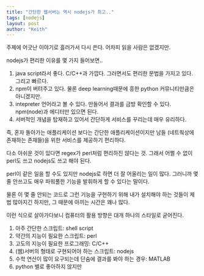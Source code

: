 ```yaml
---
title: "간단한 웹서버는 역시 nodejs가 최고.."
tags: [nodejs]
layout: post
author: "Keith"
---
```


주제에 어긋난 이야기로 흘러가서 다시 쓴다. 어차피 읽을 사람은 없겠지만.

nodejs가 편리한 이유를 몇 가지 들어보면..

1) java script라서 좋다. C/C++과 가깝다. 그러면서도 편리한 문법을 가지고 있다. 그리고 빠르다.
2) npm이 버텨주고 있다. 물론 deep learning때문에 흥한 python 커뮤니티만큼은 아니겠지만.
3) intepreter 언어라고 볼 수 있다. 만들어서 결과를 금방 확인할 수 있다. npm(node)과 에디터만 있으면 된다. 
4) 서버적인 개념을 탑재하고 있어서 간단하게 서비스를 꾸리는데 매우 유리하다.

즉, 혼자 돌아가는 애플리케이션 보다는 간단한 애플리케이션이지만 남들 (네트웍상에 존재하는 존재들)을 위한 서비스를 제공하기 편리하다.

다소 아쉬운 것이 있다면 regex가 perl처럼 편리하진 않다는 것. 그래서 어쩔 수 없이 perl도 쓰고 nodejs도 쓰고 해야 된다. 

perl이 같은 일을 할 수도 있지만 nodejs로 하면 더 잘 어울리는 일이 많다. 그러니까 몇 줄 안쓰고도 매우 파워풀한 기능을 발휘하게 할 수 있다는 말이다.

물론 이 몇 줄 안되는 코드로 그런 기능을 구현하기 위해 내가 설치해야 하는 것들이 제법 많아지긴 하지만, 그 때문에 아끼는 시간은 꽤나 많다.

이런 식으로 살아가다보니 컴퓨터의 활용 방향은 대개 하나의 스타일로 굳어진다.

1) 아주 간단한 스크립트: shell script
2) 약간의 지능이 필요한 스크립트: perl
3) 고도의 지능이 필요한 프로그래밍: C/C++
4) (웹)서버의 형태로 구현되어야 하는 스크립트: nodejs
5) 수학 연산이 많이 요구되는데 단숨에 결과를 봐야 하는 경우: MATLAB
6) python 별로 좋아하지 않지만 
